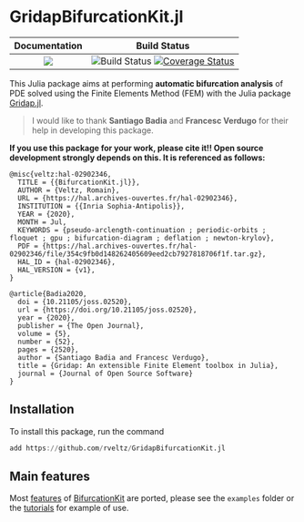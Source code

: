 # GridapBifurcationKit.jl

| **Documentation**                                                               | **Build Status**                                                                                |
|:-------------------------------------------------------------------------------:|:-----------------------------------------------------------------------------------------------:|
| [![](https://img.shields.io/badge/docs-dev-blue.svg)](https://rveltz.github.io/BifurcationKit.jl/dev/tutorials/) | ![Build Status](https://travis-ci.com/rveltz/GridapBifurcationKit.jl.svg?branch=master) [![Coverage Status](https://coveralls.io/repos/github/rveltz/GridapBifurcationKit.jl/badge.svg?branch=master)](https://coveralls.io/github/rveltz/GridapBifurcationKit.jl?branch=master) |


This Julia package aims at performing **automatic bifurcation analysis** of PDE solved using the Finite Elements Method (FEM) with the Julia package [Gridap.jl](https://github.com/gridap/Gridap.jl).

> I would like to thank **Santiago Badia** and **Francesc Verdugo** for their help in developing this package.



**If you use this package for your work, please cite it!! Open source development strongly depends on this. It is referenced as follows:**

```
@misc{veltz:hal-02902346,
  TITLE = {{BifurcationKit.jl}},
  AUTHOR = {Veltz, Romain},
  URL = {https://hal.archives-ouvertes.fr/hal-02902346},
  INSTITUTION = {{Inria Sophia-Antipolis}},
  YEAR = {2020},
  MONTH = Jul,
  KEYWORDS = {pseudo-arclength-continuation ; periodic-orbits ; floquet ; gpu ; bifurcation-diagram ; deflation ; newton-krylov},
  PDF = {https://hal.archives-ouvertes.fr/hal-02902346/file/354c9fb0d148262405609eed2cb7927818706f1f.tar.gz},
  HAL_ID = {hal-02902346},
  HAL_VERSION = {v1},
}

@article{Badia2020,
  doi = {10.21105/joss.02520},
  url = {https://doi.org/10.21105/joss.02520},
  year = {2020},
  publisher = {The Open Journal},
  volume = {5},
  number = {52},
  pages = {2520},
  author = {Santiago Badia and Francesc Verdugo},
  title = {Gridap: An extensible Finite Element toolbox in Julia},
  journal = {Journal of Open Source Software}
}
```

## Installation 

To install this package, run the command

```julia
add https://github.com/rveltz/GridapBifurcationKit.jl
```


## Main features

Most [features](https://github.com/rveltz/BifurcationKit.jl#main-features) of [BifurcationKit](https://github.com/rveltz/BifurcationKit.jl) are ported, please see the `examples` folder or the [tutorials](https://rveltz.github.io/BifurcationKit.jl/dev/tutorials/) for example of use.
